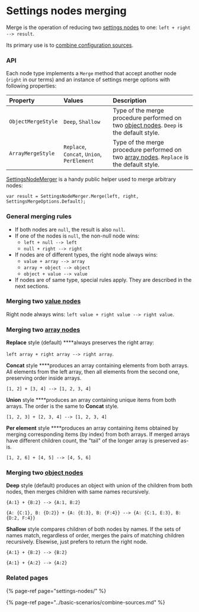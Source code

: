 # Settings nodes merging

Merge is the operation of reducing two [settings nodes](settings-nodes/) to one: `left + right --> result`.

Its primary use is to [combine configuration sources](../basic-scenarios/combine-sources.md).

### API

Each node type implements a `Merge` method that accept another node \(`right` in our terms\) and an instance of settings merge options with following properties:

| Property | Values | Description |
| :--- | :--- | :--- |
| `ObjectMergeStyle` | `Deep`, `Shallow` | Type of the merge procedure performed on two [object nodes](settings-nodes/object-nodes.md). `Deep` is the default style. |
| `ArrayMergeStyle` | `Replace`, `Concat`, `Union`, `PerElement` | Type of the merge procedure performed on two [array nodes](settings-nodes/array-nodes.md). `Replace` is the default style. |

[SettingsNodeMerger](https://github.com/vostok/configuration.abstractions/blob/master/Vostok.Configuration.Abstractions/SettingsTree/SettingsNodeMerger.cs) is a handy public helper used to merge arbitrary nodes:

```text
var result = SettingsNodeMerger.Merge(left, right, SettingsMergeOptions.Default);
```

### General merging rules

* If both nodes are `null`, the result is also `null`.
* If one of the nodes is `null`, the non-null node wins:
  * `left + null --> left`
  * `null + right --> right`
* If nodes are of different types, the right node always wins:
  * `value + array --> array`
  * `array + object --> object`
  * `object + value --> value`
* If nodes are of same type, special rules apply. They are described in the next sections.

### Merging two [value nodes](settings-nodes/value-nodes.md)

Right node always wins: `left value + right value --> right value`.

### Merging two [array nodes](settings-nodes/array-nodes.md)

**Replace** style \(default\) ****always preserves the right array:

`left array + right array --> right array`.

**Concat** style ****produces an array containing elements from both arrays. All elements from the left array, then all elements from the second one, preserving order inside arrays.

`[1, 2] + [3, 4] --> [1, 2, 3, 4]`

**Union** style ****produces an array containing unique items from both arrays. The order is the same to **Concat** style.

`[1, 2, 3] + [2, 3, 4] --> [1, 2, 3, 4]`

**Per element** style ****produces an array containing items obtained by merging corresponding items \(by index\) from both arrays. If merged arrays have different children count, the "tail" of the longer array is preserved as-is.

`[1, 2, 6] + [4, 5] --> [4, 5, 6]`

### Merging two [object nodes](settings-nodes/object-nodes.md)

**Deep** style \(default\) produces an object with union of the children from both nodes, then merges children with same names recursively.

`{A:1} + {B:2} --> {A:1, B:2}`

`{A: {C:1}, B: {D:2}} + {A: {E:3}, B: {F:4}} --> {A: {C:1, E:3}, B: {D:2, F:4}}`

**Shallow** style compares children of both nodes by names. If the sets of names match, regardless of order, merges the pairs of matching children recursively. Elsewise, just prefers to return the right node.

`{A:1} + {B:2} --> {B:2}`

`{A:1} + {A:2} --> {A:2}`

### Related pages

{% page-ref page="settings-nodes/" %}

{% page-ref page="../basic-scenarios/combine-sources.md" %}

